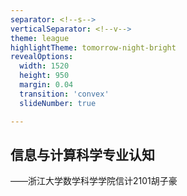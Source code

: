 ```yaml
---
separator: <!--s-->
verticalSeparator: <!--v-->
theme: league
highlightTheme: tomorrow-night-bright
revealOptions:
  width: 1520
  height: 950
  margin: 0.04
  transition: 'convex'
  slideNumber: true

---
```


## 信息与计算科学专业认知

   ——浙江大学数学科学学院信计2101胡子豪

<!--s-->